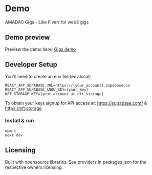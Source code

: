 # Demo

AMADAO Gigs - Like Fiverr for web3 gigs

## Demo preview

Preview the demo here: [Gigs demo](https://amadao-gigs.vercel.app/)


## Developer Setup

You'll need to create an env file (env.local)

```
REACT_APP_SUPABASE_URL=https://[your_account].supabase.co
REACT_APP_SUPABASE_ANON_KEY=[your_key]
NFT_STORAGE_KEY=[your_account_at_nft_storage]
```

To obtain your keys signup for API access at:
https://supabase.com/ &amp;
https://nft.storage 

### Install &amp; run

```
npm i
next dev
```

## Licensing
Built with opensource libraries.  See providers in packages.json for the respective owners licensing.

